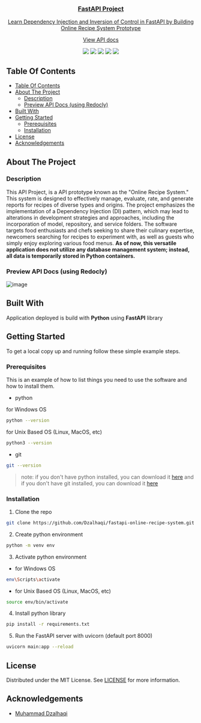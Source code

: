 <br/>
<p align="center">
  <a href="https://github.com/dzalhaqi/pa-mlops">
  <h3 align="center">
    FastAPI Project
  </h3>

  <p align="center">
    Learn Dependency Injection and Inversion of Control in FastAPI by Building Online Recipe System Prototype
    <br/>
  </p>
  <p align="center">
    <a href="https://dzalhaqi.github.io/api-docs-online-recipe-system/">
      View API docs
    </a>
  </p>
</p>

<p align="center">
  <p align="center">
    <img src="https://img.shields.io/github/downloads/dzalhaqi/fastapi-online-recipe-system/total"/>
    <img src="https://img.shields.io/github/contributors/dzalhaqi/fastapi-online-recipe-system?color=dark-green"/>
    <img src="https://img.shields.io/github/forks/dzalhaqi/fastapi-online-recipe-system?style=social"/>
    <img src="https://img.shields.io/github/issues/dzalhaqi/fastapi-online-recipe-system"/>
    <img src="https://img.shields.io/github/license/dzalhaqi/fastapi-online-recipe-system"/>
  </p>
</p>

## Table Of Contents

- [Table Of Contents](#table-of-contents)
- [About The Project](#about-the-project)
  - [Description](#description)
  - [Preview API Docs (using Redocly)](#preview-api-docs-using-redocly)
- [Built With](#built-with)
- [Getting Started](#getting-started)
  - [Prerequisites](#prerequisites)
  - [Installation](#installation)
- [License](#license)
- [Acknowledgements](#acknowledgements)

## About The Project

### Description
This API Project, is a API prototype known as the "Online Recipe System." This system is designed to effectively manage, evaluate, rate, and generate reports for recipes of diverse types and origins. The project emphasizes the implementation of a Dependency Injection (DI) pattern, which may lead to alterations in development strategies and approaches, including the incorporation of model, repository, and service folders. The software targets food enthusiasts and chefs seeking to share their culinary expertise, newcomers searching for recipes to experiment with, as well as guests who simply enjoy exploring various food menus. **As of now, this versatile application does not utilize any database management system; instead, all data is temporarily stored in Python containers.** 

### Preview API Docs (using Redocly)

![image](https://github.com/Dzalhaqi/fastapi-online-recipe-system/assets/52716202/61c68ab2-6ebf-468d-9bbd-546c7939a5e1)

## Built With

Application deployed is build with **Python** using **FastAPI** library 

## Getting Started

To get a local copy up and running follow these simple example steps.

### Prerequisites

This is an example of how to list things you need to use the software and how to install them.

* python

for Windows OS
```sh
python --version 
```

for Unix Based OS (Linux, MacOS, etc)
```sh
python3 --version 
```

* git

```sh
git --version 
```

> note: if you don't have python installed, you can download it [here](https://www.python.org/downloads/) and if you don't have git installed, you can download it [here](https://git-scm.com/downloads)

### Installation

1. Clone the repo

```sh
git clone https://github.com/Dzalhaqi/fastapi-online-recipe-system.git
```

2. Create python environment

```sh
python -m venv env
```

3. Activate python environment

* for Windows OS
```sh
env\Scripts\activate
```

* for Unix Based OS (Linux, MacOS, etc)
```sh
source env/bin/activate
```

4. Install python library

```sh
pip install -r requirements.txt
```

5. Run the FastAPI server with uvicorn (default port 8000)

```sh
uvicorn main:app --reload
```

## License

Distributed under the MIT License. See [LICENSE](https://github.com/dzalhaqi/pa-mlops/blob/main/LICENSE.md) for more information.

## Acknowledgements

* [Muhammad Dzalhaqi](https://github.com/dzalhaqi/)
